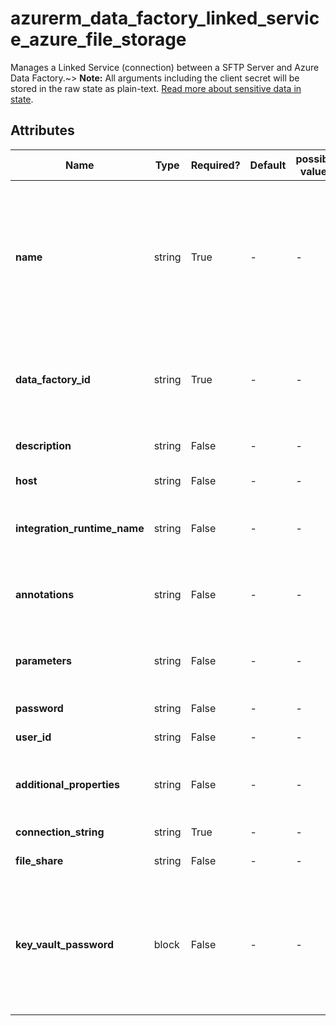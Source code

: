 # azurerm_data_factory_linked_service_azure_file_storage

Manages a Linked Service (connection) between a SFTP Server and Azure Data Factory.~> **Note:** All arguments including the client secret will be stored in the raw state as plain-text. [Read more about sensitive data in state](/docs/state/sensitive-data.html).

## Attributes

| Name | Type | Required? | Default  | possible values | Description |
| ---- | ---- | --------- | -------- | ----------- | ----------- |
| **name** | string | True | -  |  -  | Specifies the name of the Data Factory Linked Service. Changing this forces a new resource to be created. Must be unique within a data factory. See the [Microsoft documentation](https://docs.microsoft.com/azure/data-factory/naming-rules) for all restrictions. | 
| **data_factory_id** | string | True | -  |  -  | The Data Factory ID in which to associate the Linked Service with. Changing this forces a new resource. | 
| **description** | string | False | -  |  -  | The description for the Data Factory Linked Service. | 
| **host** | string | False | -  |  -  | The Host name of the server. | 
| **integration_runtime_name** | string | False | -  |  -  | The integration runtime reference to associate with the Data Factory Linked Service. | 
| **annotations** | string | False | -  |  -  | List of tags that can be used for describing the Data Factory Linked Service. | 
| **parameters** | string | False | -  |  -  | A map of parameters to associate with the Data Factory Linked Service. | 
| **password** | string | False | -  |  -  | The password to log in the server. | 
| **user_id** | string | False | -  |  -  | The user ID to log in the server. | 
| **additional_properties** | string | False | -  |  -  | A map of additional properties to associate with the Data Factory Linked Service. | 
| **connection_string** | string | True | -  |  -  | The connection string. | 
| **file_share** | string | False | -  |  -  | The name of the file share. | 
| **key_vault_password** | block | False | -  |  -  | A `key_vault_password` block. Use this argument to store Azure File Storage password in an existing Key Vault. It needs an existing Key Vault Data Factory Linked Service. | 

